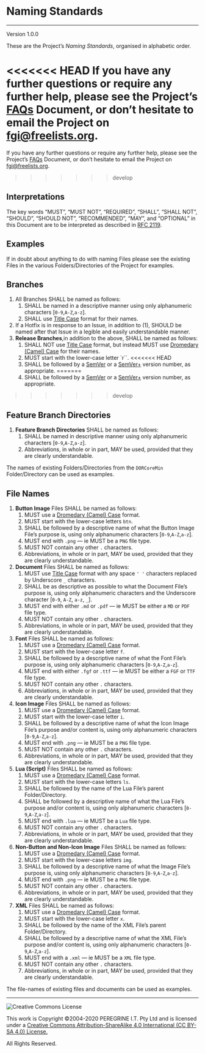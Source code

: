 # Naming Standards

---

Version 1.0.0

These are the Project&rsquo;s *Naming Standards*, organised in alphabetic order.

<<<<<<< HEAD
If you have any further questions or require any further help, please see the Project&rsquo;s [FAQs](FAQs.md) Document, or don&rsquo;t hesitate to email the Project on <fgi@freelists.org>.
=======
If you have any further questions or require any further help, please see the Project&rsquo;s [FAQs](https://github.com/Dulux-Oz/FGI/tree/master/Project_Documentation/FAQs.md) Document, or don&rsquo;t hesitate to email the Project on <fgi@freelists.org>.
>>>>>>> develop

## Interpretations

The key words &ldquo;MUST&rdquo;, &ldquo;MUST NOT&rdquo;, &ldquo;REQUIRED&rdquo;, &ldquo;SHALL&rdquo;, &ldquo;SHALL NOT&rdquo;, &ldquo;SHOULD&rdquo;, &ldquo;SHOULD NOT&rdquo;, &ldquo;RECOMMENDED&rdquo;, &ldquo;MAY&rdquo;, and &ldquo;OPTIONAL&rdquo; in this Document are to be interpreted as described in [RFC 2119](https://tools.ietf.org/html/rfc2119).

## Examples

If in doubt about anything to do with naming Files please see the existing Files in the various Folders/Directories of the Project for examples.

## Branches

1. All Branches SHALL be named as follows:
	1. SHALL be named in a descriptive manner using only alphanumeric characters [`0-9`,`A-Z`,`a-z`].
	2. SHALL use [Title Case](https://en.wikipedia.org/wiki/Title_Case) format for their names.
2. If a Hotfix is in response to an Issue, in addition to (1), SHOULD be named after that Issue in a legible and easily understandable manner. 
3. **Release Branches**,in addition to the above, SHALL be named as follows:
	1. SHALL NOT use [Title Case](https://en.wikipedia.org/wiki/Title_Case) format, but instead MUST use [Dromedary (Camel) Case](https://en.wikipedia.org/wiki/Camel_case) for their names.
	2. MUST start with the lower-case letter `r``.
<<<<<<< HEAD
	3. SHALL be followed by a [SemVer](http://semver.org) or a [SemVer+](Semantic_Versioning_Plus.md) version number, as appropriate.
=======
	3. SHALL be followed by a [SemVer](http://semver.org) or a [SemVer+](https://github.com/Dulux-Oz/FGI/tree/master/Project_Documentation/Semantic_Versioning_Plus.md) version number, as appropriate.
>>>>>>> develop


## Feature Branch Directories

1. **Feature Branch Directories** SHALL be named as follows:
	1. SHALL be named in descriptive manner using only alphanumeric characters [`0-9`,`A-Z`,`a-z`].
	2. Abbreviations, in whole or in part, MAY be used, provided that they are clearly understandable.

The names of existing Folders/Directories from the `DORCoreMin` Folder/Directory can be used as examples.

## File Names

1. **Button Image** Files SHALL be named as follows:
	1. MUST use a [Dromedary (Camel) Case](https://en.wikipedia.org/wiki/Camel_case) format.
	2. MUST start with the lower-case letters `btn`.
	3. SHALL be followed by a descriptive name of what the Button Image File&rsquo;s purpose is, using only alphanumeric characters [`0-9`,`A-Z`,`a-z`].
	4. MUST end with `.png` &mdash; ie MUST be a `PNG` file type.
	5. MUST NOT contain any other `.` characters.
	6. Abbreviations, in whole or in part, MAY be used, provided that they are clearly understandable.
2. **Document** Files SHALL be named as follows:
	1. MUST use [Title Case](https://en.wikipedia.org/wiki/Title_Case) format with any space `' '` characters replaced by Underscore `_` characters.
	2. SHALL be as descriptive as possible to what the Document File&rsquo;s purpose is, using only alphanumeric characters and the Underscore character [`0-9`, `A-Z`, `a-z`, `_`].
	3. MUST end with either `.md` or `.pdf` &mdash; ie MUST be either a `MD` or `PDF` file type.
	4. MUST NOT contain any other `.` characters.
	5. Abbreviations, in whole or in part, MAY be used, provided that they are clearly understandable.
3. **Font** Files SHALL be named as follows:
	1. MUST use a [Dromedary (Camel) Case](https://en.wikipedia.org/wiki/Camel_case) format.
	2. MUST start with the lower-case letter `f`.
	3. SHALL be followed by a descriptive name of what the Font File&rsquo;s purpose is, using only alphanumeric characters [`0-9`,`A-Z`,`a-z`].
	4. MUST end with either `.fgf` or `.ttf` &mdash; ie MUST be either a `FGF` or `TTF` file type.
	5. MUST NOT contain any other `.` characters.
	6. Abbreviations, in whole or in part, MAY be used, provided that they are clearly understandable.
4. **Icon Image** Files SHALL be named as follows:
	1. MUST use a [Dromedary (Camel) Case](https://en.wikipedia.org/wiki/Camel_case) format.
	2. MUST start with the lower-case letter `i`.
	3. SHALL be followed by a descriptive name of what the Icon Image File&rsquo;s purpose and/or content is, using only alphanumeric characters [`0-9`,`A-Z`,`a-z`].
	4. MUST end with `.png` &mdash; ie MUST be a `PNG` file type.
	5. MUST NOT contain any other `.` characters.
	6. Abbreviations, in whole or in part, MAY be used, provided that they are clearly understandable.
5. **Lua  (Script)** Files SHALL be named as follows:
	1. MUST use a [Dromedary (Camel) Case](https://en.wikipedia.org/wiki/Camel_case) format.
	2. MUST start with the lower-case letters `ls`.
	3. SHALL be followed by the name of the Lua File&rsquo;s parent Folder/Directory.
	4. SHALL be followed by a descriptive name of what the Lua File&rsquo;s purpose and/or content is, using only alphanumeric characters [`0-9`,`A-Z`,`a-z`].
	5. MUST end with `.lua` &mdash; ie MUST be a `Lua` file type.
	6. MUST NOT contain any other `.` characters.
	7. Abbreviations, in whole or in part, MAY be used, provided that they are clearly understandable.
6. **Non-Button and Non-Icon Image** Files SHALL be named as follows:
	1. MUST use a [Dromedary (Camel) Case](https://en.wikipedia.org/wiki/Camel_case) format.
	2. MUST start with the lower-case letters `img`.
	3. SHALL be followed by a descriptive name of what the Image File&rsquo;s purpose is, using only alphanumeric characters [`0-9`,`A-Z`,`a-z`].
	4. MUST end with `.png` &mdash; ie MUST be a `PNG` file type.
	5. MUST NOT contain any other `.` characters.
	6. Abbreviations, in whole or in part, MAY be used, provided that they are clearly understandable.
7. **XML** Files SHALL be named as follows:
	1. MUST use a [Dromedary (Camel) Case](https://en.wikipedia.org/wiki/Camel_case) format.
	2. MUST start with the lower-case letter `x`.
	3. SHALL be followed by the name of the XML File&rsquo;s parent Folder/Directory.
	4. SHALL be followed by a descriptive name of what the XML File&rsquo;s purpose and/or content is, using only alphanumeric characters [`0-9`,`A-Z`,`a-z`].
	5. MUST end with a `.xml` &mdash; ie MUST be a `XML` file type.
	6. MUST NOT contain any other `.` characters.
	7. Abbreviations, in whole or in part, MAY be used, provided that they are clearly understandable.

The file-names of existing files and documents can be used as examples.

---

![Creative Commons License](https://i.creativecommons.org/l/by-sa/4.0/88x31.png "Creative Commons License")

This work is Copyright &copy;2004-2020 PEREGRINE I.T. Pty Ltd and is licensed under a [Creative Commons Attribution-ShareAlike 4.0 International (CC BY-SA 4.0) License.](https://creativecommons.org/licenses/by-sa/4.0/)

All Rights Reserved.
